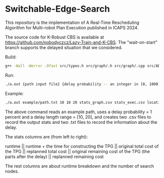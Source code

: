 # Switchable-Edge-Search

This repository is the implementation of A Real-Time Rescheduling Algorithm for Multi-robot Plan Execution published in ICAPS 2024.

The source code for K-Robust CBS is available at https://github.com/nobodyczcz/Lazy-Train-and-K-CBS. The "wait-on-start" branch supports the delayed situation that we considered.

Build:

```bash
g++ -Wall -Werror -Ofast src/types.h src/graph/.h src/graph/.cpp src/ADG/.h src/ADG/.cpp src/Algorithm/.h src/Algorithm/.cpp src/simulate.cpp
```

Run:
```bash
./a.out {path input file} {delay probability -- an integer in [0, 1000]} {lower bound of the delay length -- an integer} {upper bound of the delay length -- an integer} {output file (stats) for the graph-based module} {output file (stats) for the execution-based module} {output file for the start and goal locations when a delay happens} {output file for the index of the delayed agents and the length of the delay}
```

Example:
```bash
./a.out example/path.txt 10 10 20 stats_graph.csv stats_exec.csv locations.txt delay_setup.txt
```

The above command reads an example path, uses a delay probability = 1 percent and a delay length range = [10, 20], and creates two .csv files to record the output stats and two .txt files to record the information about the delay.

The stats columns are (from left to right):

runtime || runtime + the time for constructing the TPG || original total cost of the TPG || replanned total cost || original remaining cost of the TPG (the parts after the delay) || replanned remaining cost

The rest columns are about runtime breakdown and the number of search nodes.
